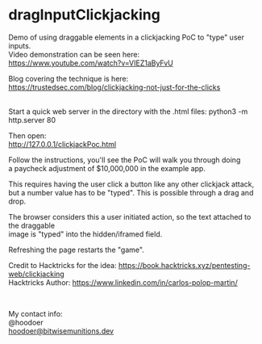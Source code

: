 # dragInputClickjacking
Demo of using draggable elements in a clickjacking PoC to "type" user inputs. 
<br>
Video demonstration can be seen here:<br>
https://www.youtube.com/watch?v=VIEZ1aByFvU

Blog covering the technique is here:<br>
https://trustedsec.com/blog/clickjacking-not-just-for-the-clicks

<br>
Start a quick web server in the directory with the .html files:
python3 -m http.server 80

Then open:<br>
http://127.0.0.1/clickjackPoc.html

Follow the instructions, you'll see the PoC will walk you through doing<br>
a paycheck adjustment of $10,000,000 in the example app. 

This requires having the user click a button like any other clickjack attack,
but a number value has to be "typed". This is possible through a drag and drop.<br>

The browser considers this a user initiated action, so the text attached to the draggable<br>
image is "typed" into the hidden/iframed field. 

Refreshing the page restarts the "game". 

Credit to Hacktricks for the idea:
https://book.hacktricks.xyz/pentesting-web/clickjacking<br>
Hacktricks Author: https://www.linkedin.com/in/carlos-polop-martin/

<br>

My contact info:<br>
@hoodoer<br>
hoodoer@bitwisemunitions.dev
